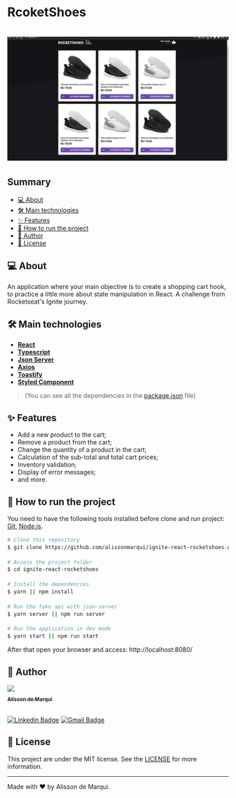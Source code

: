 # RcoketShoes

<h1 align="center">
    <img src="./docs/running.gif" alt="App">
</h1>

## Summary

* [💻 About](#-about)
* [🛠 Main technologies](#-main-technologies)
* [✨ Features](#-features)
* [🚀 How to run the project](#-how-to-run-the-project)
* [🦸 Author](#-author)
* [📝 License](#-license)

## 💻 About

An application where your main objective is to create a shopping cart hook, to practice a little more about state manipulation in React. A challenge from Rocketseat's Ignite journey.

## 🛠 Main technologies

-   **[React](https://reactjs.org/)**
-   **[Typescript](https://www.typescriptlang.org/)**
-   **[Json Server](https://github.com/typicode/json-server)**
-   **[Axios](https://axios-http.com/)**
-   **[Toastify](https://fkhadra.github.io/react-toastify/introduction)**
-   **[Styled Component](https://styled-components.com/)**

>(You can see all the dependencies in the [package.json](./package.json) file)

## ✨ Features

- Add a new product to the cart;
- Remove a product from the cart;
- Change the quantity of a product in the cart;
- Calculation of the sub-total and total cart prices;
- Inventory validation;
- Display of error messages;
- and more.

## 🚀 How to run the project

You need to have the following tools installed before clone and run project: [Git](https://git-scm.com), [Node.js](https://nodejs.org/en/).

```bash
# Clone this repository
$ git clone https://github.com/alissonmarqui/ignite-react-rocketshoes.git

# Access the project folder
$ cd ignite-react-rocketshoes

# Install the dependencies
$ yarn || npm install

# Run the fake api with json-server
$ yarn server || npm run server

# Run the application in dev mode
$ yarn start || npm run start
```
After that open your browser and access: http://localhost:8080/

## 🦸 Author

<a href="https://app.rocketseat.com.br/me/alissonmarqui">
   <img src="https://avatars.githubusercontent.com/u/7746803" width="100px" />
   <br/>
   <sub><b>Alisson de Marqui</b></sub>   
</a>
<br/>
</br>

[![Linkedin Badge](https://img.shields.io/badge/-Alisson%20de%20Marqui-blue?style=flat-square&logo=Linkedin&logoColor=white&link=https://www.linkedin.com/in/alissonmarqui/)](https://www.linkedin.com/in/alissonmarqui/) 
[![Gmail Badge](https://img.shields.io/badge/-alissonmarqui@gmail.com-c14438?style=flat-square&logo=Gmail&logoColor=white&link=mailto:alissonmarqui@gmail.com)](mailto:alissonmarqui@gmail.com)

## 📝 License

This project are under the MIT license. See the [LICENSE](./LICENSE) for more information.

---

Made with ♥ by Alisson de Marqui.

